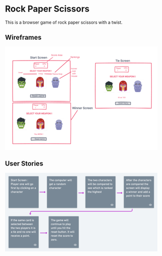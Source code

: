 Rock Paper Scissors
===================

This is a browser game of rock paper scissors with a twist. 

Wireframes
--------

![Wireframes for RPS](./Images/wireframes.png)

User Stories
--------

![User Stories for RPS](./Images/rps_userstories.png)
